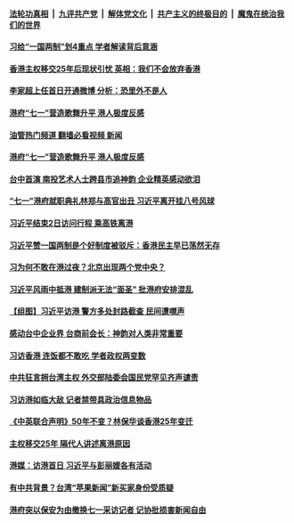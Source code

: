 ####  [法轮功真相](../../../../basic/blob/master/README.md?t=07021701) &nbsp;|&nbsp; [九评共产党](../../../../9ping.md/blob/master/README.md?t=07021701) &nbsp;|&nbsp; [解体党文化](../../../../jtdwh.md/blob/master/README.md?t=07021701)  &nbsp;|&nbsp; [共产主义的终极目的](../../../../gczydzjmd.md/blob/master/README.md?t=07021701) &nbsp;|&nbsp; [魔鬼在统治我们的世界](../../../../mgztzwmdsj.md/blob/master/README.md?t=07021701) 

#### [习给“一国两制”划4重点 学者解读背后意涵](../pages/soh55/633965.md?t=07021701) 
#### [香港主权移交25年后现状引忧 英相：我们不会放弃香港](../pages/soh55/633683.md?t=07021701) 
#### [李家超上任首日开通微博 分析：恐里外不是人](../pages/soh55/633797.md?t=07021701) 
#### [港府“七一”营造歌舞升平 港人极度反感](../pages/soh55/633773.md?t=07021701) 
#### [油管热门频道 翻墙必看视频 新闻](http://45.76.130.85:81/youtube.html?07021701)
#### [港府“七一”营造歌舞升平 港人极度反感](../pages/soh55/633773.md?t=07021701) 
#### [台中首演 南投艺术人士跨县市追神韵 企业精英感动欲泪](../pages/soh55/633779.md?t=07021701) 
#### [“七一”港府就职典礼林郑与高官出丑 习近平离开挂八号风球](../pages/soh55/633734.md?t=07021701) 
#### [习近平结束2日访问行程 乘高铁离港](../pages/soh55/633566.md?t=07021701) 
#### [习近平赞一国两制是个好制度被驳斥：香港民主早已荡然无存](../pages/soh55/633521.md?t=07021701) 
#### [习为何不敢在港过夜？北京出现两个党中央？](../pages/soh55/633428.md?t=07021701) 
#### [习近平风雨中抵港 建制派无法“面圣” 批港府安排混乱](../pages/soh55/633470.md?t=07021701) 
#### [【组图】习近平访港 警方多处封路截查 民间遭噤声 ](../pages/soh55/633461.md?t=07021701) 
#### [感动台中企业界 台商前会长：神韵对人类非常重要](../pages/soh55/633440.md?t=07021701) 
#### [习访香港 连饭都不敢吃 学者政权两变数](../pages/soh55/633338.md?t=07021701) 
#### [中共狂言拥台湾主权 外交部陆委会国民党罕见齐声谴责](../pages/soh55/633344.md?t=07021701) 
#### [习访港如临大敌 记者禁带具政治信息物品 ](../pages/soh55/633350.md?t=07021701) 
#### [《中英联合声明》50年不变？林保华谈香港25年变迁](../pages/soh55/633260.md?t=07021701) 
#### [主权移交25年 隔代人讲述离港原因 ](../pages/soh55/633029.md?t=07021701) 
#### [港媒：访港首日 习近平与彭丽媛各有活动](../pages/soh55/632993.md?t=07021701) 
#### [有中共背景？台湾“苹果新闻”新买家身份受质疑](../pages/soh55/632963.md?t=07021701) 
#### [港府突以保安为由撤换七一采访记者 记协批损害新闻自由](../pages/soh55/632825.md?t=07021701) 
<img src='http://gfw-breaker.win/goodnews/indexes/soh55.md' width='0px' height='0px'/>
